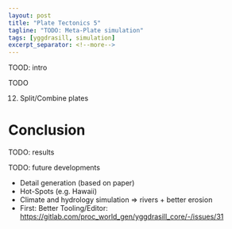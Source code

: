 ```yaml
---
layout: post
title: "Plate Tectonics 5"
tagline: "TODO: Meta-Plate simulation"
tags: [yggdrasill, simulation]
excerpt_separator: <!--more-->
---
```


TOOD: intro

<!--more-->

TODO

12. Split/Combine plates

# Conclusion
TODO: results

TODO: future developments
- Detail generation (based on paper)
- Hot-Spots (e.g. Hawaii)
- Climate and hydrology simulation => rivers + better erosion
- First: Better Tooling/Editor: https://gitlab.com/proc_world_gen/yggdrasill_core/-/issues/31

